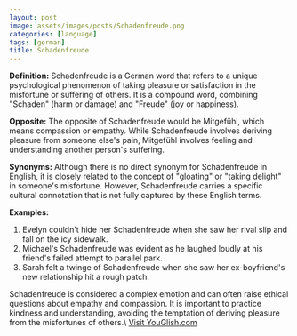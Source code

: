 ```yaml
---
layout: post
image: assets/images/posts/Schadenfreude.png
categories: [language]
tags: [german]
title: Schadenfreude
---
```


**Definition:**
Schadenfreude is a German word that refers to a unique psychological phenomenon of taking pleasure or satisfaction in the misfortune or suffering of others. It is a compound word, combining "Schaden" (harm or damage) and "Freude" (joy or happiness).

**Opposite:**
The opposite of Schadenfreude would be Mitgefühl, which means compassion or empathy. While Schadenfreude involves deriving pleasure from someone else's pain, Mitgefühl involves feeling and understanding another person's suffering.

**Synonyms:**
Although there is no direct synonym for Schadenfreude in English, it is closely related to the concept of "gloating" or "taking delight" in someone's misfortune. However, Schadenfreude carries a specific cultural connotation that is not fully captured by these English terms.

**Examples:**
1. Evelyn couldn't hide her Schadenfreude when she saw her rival slip and fall on the icy sidewalk.
2. Michael's Schadenfreude was evident as he laughed loudly at his friend's failed attempt to parallel park.
3. Sarah felt a twinge of Schadenfreude when she saw her ex-boyfriend's new relationship hit a rough patch.

Schadenfreude is considered a complex emotion and can often raise ethical questions about empathy and compassion. It is important to practice kindness and understanding, avoiding the temptation of deriving pleasure from the misfortunes of others.\ <a id="yg-widget-0" class="youglish-widget" data-query="Schadenfreude" data-lang="german" data-components="8412" data-auto-start="0" data-bkg-color="theme_light" data-title="How%20to%20pronounce%20Schadenfreude%20in%20German"  rel="nofollow" href="https://youglish.com">Visit YouGlish.com</a><script async src="https://youglish.com/public/emb/widget.js" charset="utf-8"></script>